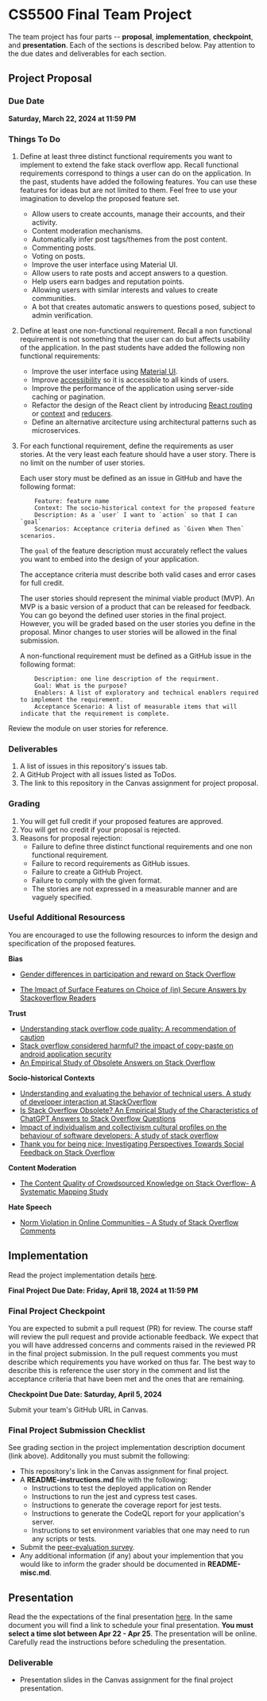 # CS5500 Final Team Project

The team project has four parts -- __proposal__, __implementation__, __checkpoint__, and __presentation__. Each of the sections is described below. Pay attention to the due dates and deliverables for each section.

## Project Proposal

### Due Date

**Saturday, March 22, 2024 at 11:59 PM**

### Things To Do

1. Define at least three distinct functional requirements you want to implement to extend the fake stack overflow app. Recall functional requirements correspond to things a user can do on
the application. In the past, students have added the following features. You can use these features for ideas but are not limited to them. Feel free to use your imagination to develop the proposed feature set.
    - Allow users to create accounts, manage their accounts, and their activity.
    - Content moderation mechanisms.
    - Automatically infer post tags/themes from the post content.
    - Commenting posts.
    - Voting on posts.
    - Improve the user interface using Material UI.
    - Allow users to rate posts and accept answers to a question.
    - Help users earn badges and reputation points.
    - Allowing users with similar interests and values to create communities.
    - A bot that creates automatic answers to questions posed, subject to admin verification.

2. Define at least one non-functional requirement. Recall a non functional requirement is not something that the user can do but affects usability of the application. In the past students have added the following non functional requirements:
    - Improve the user interface using [Material UI](https://mui.com/material-ui/?srsltid=AfmBOoomjVX_ZrNimNlJzkrHVMwd9j5lshNgdP9rB59Sz0CFp6GhF7Ne).
    - Improve [accessibility](https://developer.mozilla.org/en-US/docs/Learn_web_development/Core/Accessibility/What_is_accessibility) so it is accessible to all kinds of users.
    - Improve the performance of the application using server-side caching or pagination.
    - Refactor the design of the React client by introducing [React routing](https://reactrouter.com/) or [context](https://react.dev/learn/passing-data-deeply-with-context) and [reducers](https://react.dev/learn/extracting-state-logic-into-a-reducer).
    - Define an alternative arcitecture using architectural patterns such as microservices.

3. For each functional requirement, define the requirements as user stories. At the very least each feature should have a user story. There is no limit on the number of user stories.

    Each user story must be defined as an issue in GitHub and have the following format:
    ```
        Feature: feature name
        Context: The socio-historical context for the proposed feature
        Description: As a `user` I want to `action` so that I can `goal`
        Scenarios: Acceptance criteria defined as `Given When Then` scenarios.
    ```
    The `goal` of the feature description must accurately reflect the values you want to embed into the design of your application. 

    The acceptance criteria must describe both valid cases and error cases for full credit.
    
    The user stories should represent the minimal viable product (MVP). An MVP is a basic version of a product that can be released for feedback. You can go beyond the defined user stories in the final project. However, you will be graded based on the user stories you define in the proposal. Minor changes to user stories will be allowed in the final submission.

    A non-functional requirement must be defined as a GitHub issue in the following format:

    ```
        Description: one line description of the requirment.
        Goal: What is the purpose?
        Enablers: A list of exploratory and technical enablers required to implement the requirement.
        Acceptance Scenario: A list of measurable items that will indicate that the requirement is complete. 
    ```

Review the module on user stories for reference.

### Deliverables

1. A list of issues in this repository's issues tab.
2. A GitHub Project with all issues listed as ToDos. 
3. The link to this repository in the Canvas assignment for project proposal.

### Grading

1. You will get full credit if your proposed features are approved. 
2. You will get no credit if your proposal is rejected.
3. Reasons for proposal rejection:
    - Failure to define three distinct functional requirements and one non functional requirement.
    - Failure to record requirements as GitHub issues.
    - Failure to create a GitHub Project.
    - Failure to comply with the given format.
    - The stories are not expressed in a measurable manner and are vaguely specified.

### Useful Additional Resourcess

You are encouraged to use the following resources to inform the design and specification of the proposed features.

__Bias__

- [Gender differences in participation and reward on Stack
Overflow](https://northeastern.instructure.com/courses/192460/files/29450826?module_item_id=10971180)

- [The Impact of Surface Features on Choice of (in) Secure Answers by Stackoverflow Readers](https://northeastern.instructure.com/courses/192460/files/29450818?module_item_id=10971179)

__Trust__

- [Understanding stack overflow code quality: A recommendation of caution](https://northeastern.instructure.com/courses/192460/files/29450809?module_item_id=10971178)
- [Stack overflow considered harmful? the impact of copy-paste on android application security](https://northeastern.instructure.com/courses/192460/files/29450857?module_item_id=10971185)
- [An Empirical Study of Obsolete Answers on Stack Overflow](https://northeastern.instructure.com/courses/192460/files/29450797?module_item_id=10971177)

__Socio-historical Contexts__

- [Understanding and evaluating the behavior of technical users. A study of developer interaction at StackOverflow](https://northeastern.instructure.com/courses/192460/files/29450856?module_item_id=10971184)
- [Is Stack Overflow Obsolete? An Empirical Study of the Characteristics of ChatGPT Answers to Stack Overflow Questions](https://northeastern.instructure.com/courses/192460/files/29450842?module_item_id=10971182)
- [Impact of individualism and collectivism cultural profiles on the behaviour of software developers: A study of stack overflow](https://northeastern.instructure.com/courses/192460/files/29451127?module_item_id=10971617)
- [Thank you for being nice: Investigating Perspectives Towards Social
Feedback on Stack Overflow](https://northeastern.instructure.com/courses/192460/files/29450788?module_item_id=10971176)

__Content Moderation__

- [The Content Quality of Crowdsourced Knowledge on Stack Overflow- A Systematic Mapping Study](https://northeastern.instructure.com/courses/192460/files/29450852?module_item_id=10971183)

__Hate Speech__

- [Norm Violation in Online Communities – A Study of Stack Overflow Comments](https://northeastern.instructure.com/courses/192460/files/29450834?module_item_id=10971181)


## Implementation

Read the project implementation details [here](https://northeastern-my.sharepoint.com/:w:/g/personal/j_mitra_northeastern_edu/ESvUWM5hRrdFtAz4JMNmMrUBfbrd3eQhaaatKM9jXiihEA?e=WSVv3r).

**Final Project Due Date: Friday, April 18, 2024 at 11:59 PM**

### Final Project Checkpoint

You are expected to submit a pull request (PR) for review. The course staff will review the pull request and provide actionable feedback. We expect that you will have addressed concerns and comments raised in the reviewed PR in the final project submission. In the pull request comments you must describe which requirements you have worked on thus far. The best way to describe this is reference the user story in the comment and list the acceptance criteria that have been met and the ones that are remaining.

**Checkpoint Due Date: Saturday, April 5, 2024**

Submit your team's GitHub URL in Canvas.

### Final Project Submission Checklist

See grading section in the project implementation description document (link above). Additonally you must submit the following:

- This repository's link in the Canvas assignment for final project. 
- A **README-instructions.md** file with the following:
    - Instructions to test the deployed application on Render
    - Instructions to run the jest and cypress test cases.
    - Instructions to generate the coverage report for jest tests.
    - Instructions to generate the CodeQL report for your application's server.
    - Instructions to set environment variables that one may need to run any scripts or tests.
- Submit the [peer-evaluation survey](https://forms.gle/HF2Uk7bWwgq4rmXn7).
- Any additional information (if any) about your implemention that you would like to inform the grader should be documented in **README-misc.md**.

## Presentation

Read the the expectations of the final presentation [here](https://northeastern-my.sharepoint.com/:w:/g/personal/j_mitra_northeastern_edu/EUv2QWu7yMdIuf9xz6vf9K4BkZvC95lbwezneVYD-Uw4Yg?e=YrRVFM). In the same document you will find a link to schedule your final presentation. **You must select a time slot between Apr 22 - Apr 25**. The presentation will be online. Carefully read the instructions before scheduling the presentation.

### Deliverable
- Presentation slides in the Canvas assignment for the final project presentation.